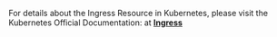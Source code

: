 For details about the Ingress Resource in Kubernetes, please visit the Kubernetes Official Documentation: at [**Ingress**](https://kubernetes.io/docs/concepts/services-networking/ingress/)
